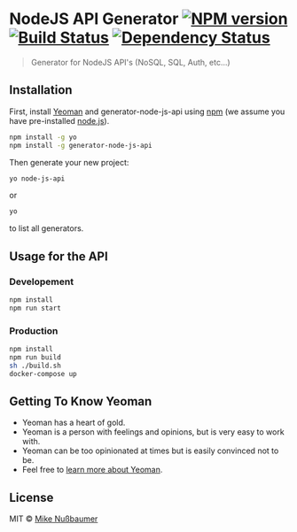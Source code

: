 # NodeJS API Generator [![NPM version][npm-image]][npm-url] [![Build Status][travis-image]][travis-url] [![Dependency Status][daviddm-image]][daviddm-url]
> Generator for NodeJS API&#39;s (NoSQL, SQL, Auth, etc...)

## Installation

First, install [Yeoman](http://yeoman.io) and generator-node-js-api using [npm](https://www.npmjs.com/) (we assume you have pre-installed [node.js](https://nodejs.org/)).

```bash
npm install -g yo
npm install -g generator-node-js-api
```

Then generate your new project:

```bash
yo node-js-api
```

or

```bash
yo
```

to list all generators.

## Usage for the API

### Developement

```bash
npm install
npm run start
```

### Production

```bash
npm install
npm run build
sh ./build.sh
docker-compose up 
```

## Getting To Know Yeoman

 * Yeoman has a heart of gold.
 * Yeoman is a person with feelings and opinions, but is very easy to work with.
 * Yeoman can be too opinionated at times but is easily convinced not to be.
 * Feel free to [learn more about Yeoman](http://yeoman.io/).

## License

MIT © [Mike Nußbaumer]()


[npm-image]: https://badge.fury.io/js/generator-node-js-api.svg
[npm-url]: https://npmjs.org/package/generator-node-js-api
[travis-image]: https://travis-ci.org/mikenussbaumer/generator-node-js-api.svg?branch=master
[travis-url]: https://travis-ci.org/mikenussbaumer/generator-node-js-api
[daviddm-image]: https://david-dm.org/mikenussbaumer/generator-node-js-api.svg?theme=shields.io
[daviddm-url]: https://david-dm.org/mikenussbaumer/generator-node-js-api
